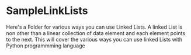 # SampleLinkLists


Here's a Folder for various ways you can use Linked Lists. A linked List is non other than a linear collection of data element and each element points to the next. This will cover the various ways you can use linked Lists with Python programmming language
